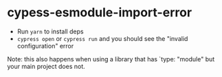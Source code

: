 # cypess-esmodule-import-error

- Run `yarn` to install deps
- `cypress open` or `cypress run` and you should see the "invalid configuration" error

Note: this also happens when using a library that has `type: "module" but your main project does not.
